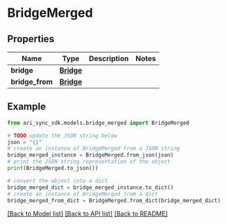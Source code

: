 # BridgeMerged


## Properties

Name | Type | Description | Notes
------------ | ------------- | ------------- | -------------
**bridge** | [**Bridge**](Bridge.md) |  | 
**bridge_from** | [**Bridge**](Bridge.md) |  | 

## Example

```python
from ari_sync_sdk.models.bridge_merged import BridgeMerged

# TODO update the JSON string below
json = "{}"
# create an instance of BridgeMerged from a JSON string
bridge_merged_instance = BridgeMerged.from_json(json)
# print the JSON string representation of the object
print(BridgeMerged.to_json())

# convert the object into a dict
bridge_merged_dict = bridge_merged_instance.to_dict()
# create an instance of BridgeMerged from a dict
bridge_merged_from_dict = BridgeMerged.from_dict(bridge_merged_dict)
```
[[Back to Model list]](../README.md#documentation-for-models) [[Back to API list]](../README.md#documentation-for-api-endpoints) [[Back to README]](../README.md)


